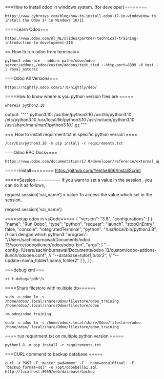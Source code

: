 ===How to install odoo in windows system. (for developer)========
```
https://www.cybrosys.com/blog/how-to-install-odoo-17-in-windowsHow to install the Odoo 17 in Windows 10/11

```


====Learn Odoo===
```
https://www.odoo.com/nl_NL/slides/partner-technical-training-introduction-to-development-318 
```


== How to run odoo from terminal==
```
python3 odoo-bin --addons-path=/odoo/odoo-server/addons,/odoo/custom/addons/test_cicd --http-port=8099 -d test -i royal_motorsc
```

===Odoo All Versions===
```
https://nightly.odoo.com/17.0/nightly/deb/
```

====How to know where is you python version files are =====
```
whereis python3.10
```
output:  """" python3.10: /usr/bin/python3.10 /usr/lib/python3.10 /etc/python3.10 /usr/local/lib/python3.10 /usr/include/python3.10 /usr/share/man/man1/python3.10.1.gz  """


=== How to install requirment.txt in specific python version ====

```
/usr/bin/python3.10 -m pip install -r requirements.txt

```

===Odoo RPC Docs====
```
https://www.odoo.com/documentation/17.0/developer/reference/external_api.html
```

=====Install========
https://github.com/Yenthe666/InstallScript

=====Session=========
If you want to set a value in the session , you can do it as follows,

request.session['val_name'] = value
To access the value which set in the session,

request.session['val_name']

====setup odoo in vsCode=====
{
        "version": "3.8",
        "configurations": [
            {
                "name": "Run Odoo",
                "type": "python",
                "request": "launch",
                "stopOnEntry": false,
                "console": "integratedTerminal",
                "python": "/usr/local/bin/python3.8", // cari dengan which python3
                "program": "/Users/sachinburnawal/Documents/odoo 13/source/odooitlunch/odoo/odoo-bin",
                "args": [
                    "--config=/Users/sachinburnawal/Documents/odoo 13/custom/odoo-addons-ilunch/odooee.conf",
                    // "--database=tutor1,tutor2",
                    // "--update=nama_folder1,nama_folder2"
                ]
            },
        ]
}


===debug xml ===
```
<t t-debug="pdb"/>
```


====Share filestore with multiple db======
```
sudo -u odoo ln -s /home/odoo/.local/share/Odoo/filestore/odoo_training /home/odoo/.local/share/Odoo/filestore/odoo

rm odoo/odoo_training

sudo -u odoo ln -s /home/odoo/.local/share/Odoo/filestore/odoo /home/odoo/.local/share/Odoo/filestore/odoo_training
```

==== run requirment.txt on multiple python version =====
```
python3.8 -m pip install -r requirements.txt
```

===CURL commend to backup database =====
```
curl -X POST -F 'master_pwd=mmmm' -F  'name=odoo16final' -F 'backup_format=sql' -o /opt/odoobella1.sql http://localhost:8069/web/database/backup
```


